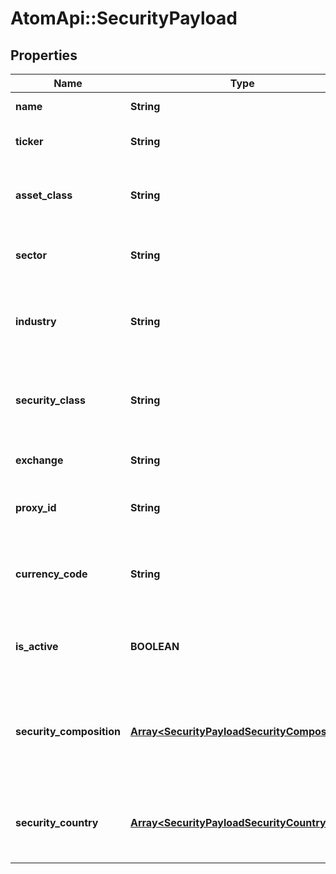 # AtomApi::SecurityPayload

## Properties
Name | Type | Description | Notes
------------ | ------------- | ------------- | -------------
**name** | **String** | Name for the security | 
**ticker** | **String** | Security’s ticker on the exchange where it is traded | 
**asset_class** | **String** | The asset class for the security such as “equity”, “fixed-income”, “cash”, etc. | [optional] 
**sector** | **String** | Sector for the security such as “Technology” or “Pharmaceuticals” | [optional] 
**industry** | **String** | The industry of the security such as “Consumer Tech” or “Enterprise Systems” | [optional] 
**security_class** | **String** | The security class of the security such as “stock”, “mutual fund”, “ETF” (exchange-traded fund), etc. | [optional] 
**exchange** | **String** | The exchange on which the security is traded | [optional] 
**proxy_id** | **String** | ID of a security that will serve as a proxy in financial analytics | [optional] 
**currency_code** | **String** | Alphabetic currency code for the base currency of the security, limited to 3 characters | [optional] 
**is_active** | **BOOLEAN** | Indicates if the security is active. Defaults to true which indicates that the it is active | [optional] [default to true]
**security_composition** | [**Array&lt;SecurityPayloadSecurityComposition&gt;**](SecurityPayloadSecurityComposition.md) | Details on the components of a security, their relative weight within the security, and their start and end dates | [optional] 
**security_country** | [**Array&lt;SecurityPayloadSecurityCountry&gt;**](SecurityPayloadSecurityCountry.md) | Each country where the security is traded and its relative weight within the security | [optional] 


